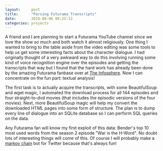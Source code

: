 ```yaml
---
layout:     post
title:      "Parsing Futurama Transcripts"
date:       2016-06-06 09:25:12
categories: projects
---
```

A friend and I are planning to start a Futurama YouTube channel since we love the show so much and both watch it almost religiously. One thing I wanted to bring to the table aside from the video editing was some tools to help us get some interesting facts about the character dialogue. I had originally thought of a very awkward way to do this involving running some kind of voice recognition engine over the episodes and getting the transcripts that way but I found that the hard work has already been done by the amazing Futurama fanbase over at [The Infosphere](https://theinfosphere.org/Episode_Transcript_Listing). Now I can concentrate on the fun part: textual analysis!
<!--more-->
The first task is to actually acquire the transcripts, with some BeautifulSoup and wget magic, I automated the download process for all 144 episodes and four straight-to-dvd movies (that includes the episodic versions of the four movies). Next, more BeautifulSoup magic will help my convert the downloaded HTML pages into some form of structure. The plan is to dump every line of dialogue into an SQLite database so I can perform SQL queries on the data.

Any Futurama fan will know my first exploit of this data: Bender's top 10 most used words from the season 2 episode "War is the H-Word". No doubt lots of interesting things will come of this. Of course I will probably make a [markov chain](/samp/2016-06-06-parsing-futurama-transcripts) bot for Twitter because that's always fun!
